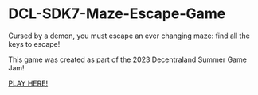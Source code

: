 # DCL-SDK7-Maze-Escape-Game


Cursed by a demon, you must escape an ever changing maze: find all the keys to escape! 


This game was created as part of the 2023 Decentraland Summer Game Jam!


[PLAY HERE!](https://play.decentraland.org/?realm=https%3A%2F%2Fworlds-content-server.decentraland.org%2Fworld%2FTheCryptoTrader.dcl.eth)
